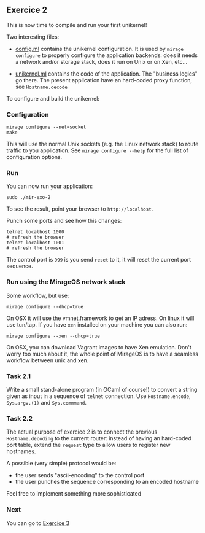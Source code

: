 ## Exercice 2

This is now time to compile and run your first unikernel!

Two interesting files:

- [config.ml](./config.ml) contains the unikernel configuration. It is used by
  `mirage configure` to properly configure the application backends:
   does it needs a network and/or storage stack, does it run on
   Unix or on Xen, etc...

- [unikernel.ml](./unikernel.ml) contains the code of the application.
  The "business logics" go there. The present application have an hard-coded proxy
  function, see `Hostname.decode`

To configure and build the unikernel:

### Configuration

```
mirage configure --net=socket
make
```

This will use the normal Unix sockets (e.g. the Linux network stack)
to route traffic to you application. See `mirage configure --help`
for the full list of configuration options.

### Run

You can now run your application:

```
sudo ./mir-exo-2
```

To see the result, point your browser to `http://localhost`.

Punch some ports and see how this changes:

```
telnet localhost 1000
# refresh the browser
telnet localhost 1001
# refresh the browser
```

The control port is `999` is you send `reset` to it, it will reset the
current port sequence.

### Run using the MirageOS network stack

Some workflow, but use:

```
mirage configure --dhcp=true
```

On OSX it will use the vmnet.framework to get an IP adress. On linux
it will use tun/tap. If you have `xen` installed on your machine you
can also run:

```
mirage configure --xen --dhcp=true
```

On OSX, you can download Vagrant images to have Xen emulation. Don't
worry too much about it, the whole point of MirageOS is to have a
seamless workflow between unix and xen.

### Task 2.1

Write a small stand-alone program (in OCaml of course!) to
convert a string given as input in a sequence of `telnet`
connection. Use `Hostname.encode`, `Sys.argv.(1)` and
`Sys.commmand`.

### Task 2.2

The actual purpose of exercice 2 is to connect the previous
`Hostname.decoding` to the current router: instead of having an
hard-coded port table, extend the `request` type to allow users
to register new hostnames.

A possible (very simple) protocol would be:

- the user sends "ascii-encoding" to the control port
- the user punches the sequence corresponding to an encoded hostname

Feel free to implement something more sophisticated

### Next

You can go to [Exercice 3](../exo-3/README.md)